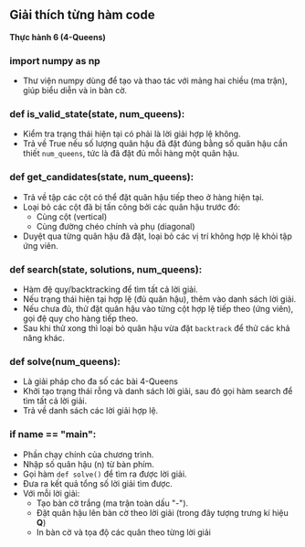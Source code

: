 ## Giải thích từng hàm code 

**Thực hành 6 (4-Queens)**

### import numpy as np
- Thư viện numpy dùng để tạo và thao tác với mảng hai chiều (ma trận), giúp biểu diễn và in bàn cờ.

### def is_valid_state(state, num_queens):
- Kiểm tra trạng thái hiện tại có phải là lời giải hợp lệ không.
- Trả về True nếu số lượng quân hậu đã đặt đúng bằng số quân hậu cần thiết `num_queens`, tức là đã đặt đủ mỗi hàng một quân hậu.

### def get_candidates(state, num_queens):
- Trả về tập các cột có thể đặt quân hậu tiếp theo ở hàng hiện tại.
- Loại bỏ các cột đã bị tấn công bởi các quân hậu trước đó:
    - Cùng cột (vertical)
    - Cùng đường chéo chính và phụ (diagonal)
- Duyệt qua từng quân hậu đã đặt, loại bỏ các vị trí không hợp lệ khỏi tập ứng viên.

### def search(state, solutions, num_queens):
- Hàm đệ quy/backtracking để tìm tất cả lời giải.
- Nếu trạng thái hiện tại hợp lệ (đủ quân hậu), thêm vào danh sách lời giải.
- Nếu chưa đủ, thử đặt quân hậu vào từng cột hợp lệ tiếp theo (ứng viên), gọi đệ quy cho hàng tiếp theo.
- Sau khi thử xong thì loại bỏ quân hậu vừa đặt `backtrack` để thử các khả năng khác.

### def solve(num_queens):
- Là giải pháp cho đa số các bài 4-Queens
- Khởi tạo trạng thái rỗng và danh sách lời giải, sau đó gọi hàm search để tìm tất cả lời giải.
- Trả về danh sách các lời giải hợp lệ.

### if __name__ == "__main__":
- Phần chạy chính của chương trình.
- Nhập số quân hậu (n) từ bàn phím.
- Gọi hàm `def solve()` để tìm ra được lời giải.
- Đưa ra kết quả tổng số lời giải tìm được.
- Với mỗi lời giải:
    - Tạo bàn cờ trắng (ma trận toàn dấu "-").
    - Đặt quân hậu lên bàn cờ theo lời giải (trong đây tượng trưng kí hiệu **Q**)
    - In bàn cờ và tọa độ các quân theo từng lời giải